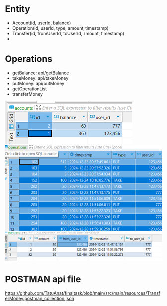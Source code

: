 # Entity
- Account(id, userId, balance)
- Operation(id, userId, type, amount, timestamp)
- Transfer(id, fromUserId, toUserId, amount, timestamp)
- 
# Operations
- getBalance: api/getBalance
- takeMoney: api/takeMoney
- putMoney: api/putMoney
- getOperationList
- transferMoney

![plot](src/main/resources/accounts.png)
![plot](src/main/resources/operations.png)
![plot](src/main/resources/transfers.png)

# POSTMAN api file

https://github.com/TatuAnat/finaltask/blob/main/src/main/resources/TransferMoney.postman_collection.json